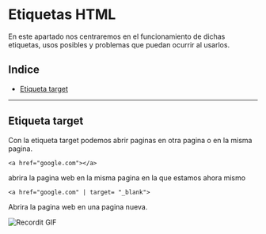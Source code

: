 # Etiquetas HTML

En este apartado nos centraremos en el funcionamiento de dichas etiquetas, usos posibles y problemas que puedan ocurrir al usarlos.

## Indice

- [Etiqueta target](#Etiqueta-target)

---

## Etiqueta target

Con la etiqueta target podemos abrir paginas en otra pagina o en la misma pagina.

```
<a href="google.com"></a>   
```

abrira la pagina web en la misma pagina en la que estamos ahora mismo

```
<a href="google.com" | target= "_blank">
```

Abrira la pagina web en una pagina nueva.

![Recordit GIF](http://g.recordit.co/iLN6A0vSD8.gif)

